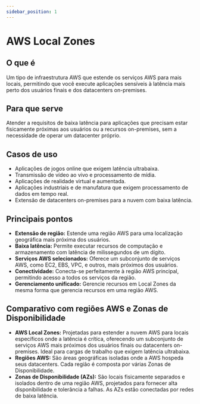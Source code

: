 ```yaml
---
sidebar_position: 1
---
```


# AWS Local Zones

## O que é
Um tipo de infraestrutura AWS que estende os serviços AWS para mais locais, permitindo que você execute aplicações sensíveis à latência mais perto dos usuários finais e dos datacenters on-premises.

## Para que serve
Atender a requisitos de baixa latência para aplicações que precisam estar fisicamente próximas aos usuários ou a recursos on-premises, sem a necessidade de operar um datacenter próprio.

## Casos de uso
- Aplicações de jogos online que exigem latência ultrabaixa.
- Transmissão de vídeo ao vivo e processamento de mídia.
- Aplicações de realidade virtual e aumentada.
- Aplicações industriais e de manufatura que exigem processamento de dados em tempo real.
- Extensão de datacenters on-premises para a nuvem com baixa latência.

## Principais pontos
- **Extensão de região:** Estende uma região AWS para uma localização geográfica mais próxima dos usuários.
- **Baixa latência:** Permite executar recursos de computação e armazenamento com latência de milissegundos de um dígito.
- **Serviços AWS selecionados:** Oferece um subconjunto de serviços AWS, como EC2, EBS, VPC, e outros, mais próximos dos usuários.
- **Conectividade:** Conecta-se perfeitamente à região AWS principal, permitindo acesso a todos os serviços da região.
- **Gerenciamento unificado:** Gerencie recursos em Local Zones da mesma forma que gerencia recursos em uma região AWS.

## Comparativo com regiões AWS e Zonas de Disponibilidade
- **AWS Local Zones:** Projetadas para estender a nuvem AWS para locais específicos onde a latência é crítica, oferecendo um subconjunto de serviços AWS mais próximos dos usuários finais ou datacenters on-premises. Ideal para cargas de trabalho que exigem latência ultrabaixa.
- **Regiões AWS:** São áreas geográficas isoladas onde a AWS hospeda seus datacenters. Cada região é composta por várias Zonas de Disponibilidade.
- **Zonas de Disponibilidade (AZs):** São locais fisicamente separados e isolados dentro de uma região AWS, projetados para fornecer alta disponibilidade e tolerância a falhas. As AZs estão conectadas por redes de baixa latência. 